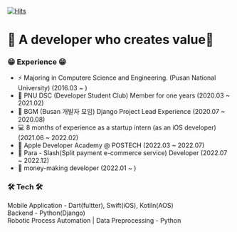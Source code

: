 
[![Hits](https://hits.seeyoufarm.com/api/count/incr/badge.svg?url=https%3A%2F%2Fgithub.com%2FyeongwooCho&count_bg=%23289CDD&title_bg=%23555555&icon=&icon_color=%232B2A2A&title=hits&edge_flat=false)](https://hits.seeyoufarm.com)


# 📱 A developer who creates value📱

### 😁 Experience 😁
- ⚡ Majoring in Computere Science and Engineering. (Pusan National University) (2016.03 ~ )
- 👯 PNU DSC (Developer Student Club) Member for one years (2020.03 ~ 2021.02)
- 🔭 BGM (Busan 개발자 모임) Django Project Lead Experience (2020.07 ~ 2020.08)
- 💻 8 months of experience as a startup intern (as an iOS developer) (2021.06 ~ 2022.02)
- 🍎 Apple Developer Academy @ POSTECH (2022.03 ~ 2022.07)
- 🐤 Para - Slash(Split payment e-commerce service) Developer (2022.07 ~ 2022.12)
- 💸 money-making developer (2022.01 ~ )


### 🛠 Tech 🛠
Mobile Application - Dart(fultter), Swift(iOS), Kotiln(AOS)<br>
Backend - Python(Django)<br>
Robotic Process Automation | Data Preprocessing - Python<br>


<!-- ![yeongwoo's github stats](https://github-readme-stats.vercel.app/api?username=yeongwooCho&show_icons=true) -->

